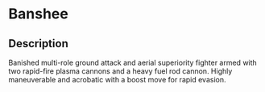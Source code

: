 # Banshee

## Description

Banished multi-role ground attack and aerial superiority fighter armed with two rapid-fire plasma cannons and a heavy fuel rod cannon. Highly maneuverable and acrobatic with a boost move for rapid evasion.
